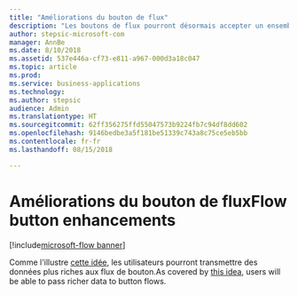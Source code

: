 ```yaml
---
title: "Améliorations du bouton de flux"
description: "Les boutons de flux pourront désormais accepter un ensemble d'entrées plus étendu, un champ numérique ou des cases à cocher, par exemple."
author: stepsic-microsoft-com
manager: AnnBe
ms.date: 8/10/2018
ms.assetid: 537e446a-cf73-e811-a967-000d3a18c047
ms.topic: article
ms.prod: 
ms.service: business-applications
ms.technology: 
ms.author: stepsic
audience: Admin
ms.translationtype: HT
ms.sourcegitcommit: 62ff356275ffd55047573b9224fb7c94df8dd602
ms.openlocfilehash: 9146bedbe3a5f181be51339c743a8c75ce5eb5bb
ms.contentlocale: fr-fr
ms.lasthandoff: 08/15/2018

---
```

# <a name="flow-button-enhancements"></a><span data-ttu-id="45d2a-103">Améliorations du bouton de flux</span><span class="sxs-lookup"><span data-stu-id="45d2a-103">Flow button enhancements</span></span>

[!include[microsoft-flow banner](../includes/microsoft-flow.md)]




<span data-ttu-id="45d2a-104">Comme l'illustre [cette idée](https://powerusers.microsoft.com/t5/Flow-Ideas/Create-multiple-input-types-for-buttons/idi-p/33695), les utilisateurs pourront transmettre des données plus riches aux flux de bouton.</span><span class="sxs-lookup"><span data-stu-id="45d2a-104">As covered by [this idea](https://powerusers.microsoft.com/t5/Flow-Ideas/Create-multiple-input-types-for-buttons/idi-p/33695), users will be able to pass richer data to button flows.</span></span>

